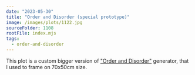 ```yaml
---
date: "2023-05-30"
title: "Order and Disorder (special prototype)"
image: /images/plots/1122.jpg
sourceFolder: 1108
rootFile: index.mjs
tags:
  - order-and-disorder
---
```


This plot is a custom bigger version of ["Order and Disorder"](/plots/tags/order-and-disorder) generator, that I used to frame on 70x50cm size.